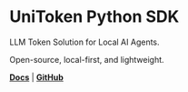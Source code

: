 # UniToken Python SDK

LLM Token Solution for Local AI Agents.

Open-source, local-first, and lightweight.

[**Docs**](https://docs.uni-token.app/sdk/go.html) | [**GitHub**](https://github.com/uni-token/core)
